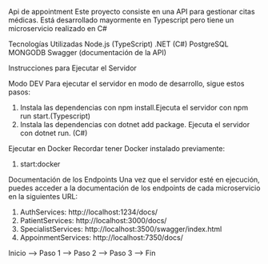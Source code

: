 Api de appointment
Este proyecto consiste en una API para gestionar citas médicas. Está desarrollado mayormente en Typescript pero tiene un microservicio realizado en C#

Tecnologías Utilizadas
Node.js (TypeScript)
.NET (C#)
PostgreSQL
MONGODB
Swagger (documentación de la API)

Instrucciones para Ejecutar el Servidor

Modo DEV
Para ejecutar el servidor en modo de desarrollo, sigue estos pasos:

1) Instala las dependencias con npm install.Ejecuta el servidor con npm run start.(Typescript)
2) Instala las dependencias con dotnet add package. Ejecuta el servidor con dotnet run. (C#)

Ejecutar en Docker
Recordar tener Docker instalado previamente:
1) start:docker

Documentación de los Endpoints
Una vez que el servidor esté en ejecución, puedes acceder a la documentación de los endpoints de cada microservicio en la siguientes URL: 
1) AuthServices: http://localhost:1234/docs/
2) PatientServices: http://localhost:3000/docs/
3) SpecialistServices: http://localhost:3500/swagger/index.html
4) AppoinmentServices: http://localhost:7350/docs/



Inicio --> Paso 1 --> Paso 2 --> Paso 3 --> Fin


